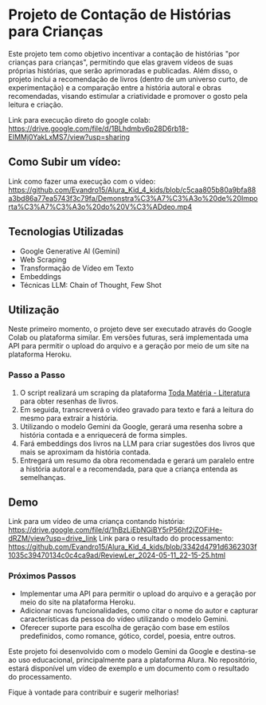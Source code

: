 # Projeto de Contação de Histórias para Crianças

Este projeto tem como objetivo incentivar a contação de histórias "por crianças para crianças", permitindo que elas gravem vídeos de suas próprias histórias, que serão aprimoradas e publicadas. Além disso, o projeto inclui a recomendação de livros (dentro de um universo curto, de experimentação) e a comparação entre a história autoral e obras recomendadas, visando estimular a criatividade e promover o gosto pela leitura e criação.

Link para execução direto do google colab: https://drive.google.com/file/d/1BLhdmbv6p28D6rb18-EIMMj0YakLxMS7/view?usp=sharing
## Como Subir um vídeo: 
Link como fazer uma execução com o vídeo: https://github.com/Evandro15/Alura_Kid_4_kids/blob/c5caa805b80a9bfa88a3bd86a77ea5743f3c79fa/Demonstra%C3%A7%C3%A3o%20de%20Importa%C3%A7%C3%A3o%20do%20V%C3%ADdeo.mp4

## Tecnologias Utilizadas
- Google Generative AI (Gemini)
- Web Scraping
- Transformação de Vídeo em Texto
- Embeddings
- Técnicas LLM: Chain of Thought, Few Shot

## Utilização
Neste primeiro momento, o projeto deve ser executado através do Google Colab ou plataforma similar. Em versões futuras, será implementada uma API para permitir o upload do arquivo e a geração por meio de um site na plataforma Heroku.

### Passo a Passo
1. O script realizará um scraping da plataforma [Toda Matéria - Literatura](https://www.todamateria.com.br/literatura/resumos-de-livros/) para obter resenhas de livros.
2. Em seguida, transcreverá o vídeo gravado para texto e fará a leitura do mesmo para extrair a história.
3. Utilizando o modelo Gemini da Google, gerará uma resenha sobre a história contada e a enriquecerá de forma simples.
4. Fará embeddings dos livros na LLM para criar sugestões dos livros que mais se aproximam da história contada.
5. Entregará um resumo da obra recomendada e gerará um paralelo entre a história autoral e a recomendada, para que a criança entenda as semelhanças.

## Demo
Link para um vídeo de uma criança contando história: https://drive.google.com/file/d/1hBzLiEbNGiBY5rP56hf2jZOFiHe-dRZM/view?usp=drive_link
Link para o resultado do processamento: https://github.com/Evandro15/Alura_Kid_4_kids/blob/3342d4791d6362303f1035c39470134c0c4ca9ad/ReviewLer_2024-05-11_22-15-25.html

### Próximos Passos
- Implementar uma API para permitir o upload do arquivo e a geração por meio do site na plataforma Heroku.
- Adicionar novas funcionalidades, como citar o nome do autor e capturar características da pessoa do vídeo utilizando o modelo Gemini.
- Oferecer suporte para escolha de geração com base em estilos predefinidos, como romance, gótico, cordel, poesia, entre outros.

Este projeto foi desenvolvido com o modelo Gemini da Google e destina-se ao uso educacional, principalmente para a plataforma Alura. No repositório, estará disponível um vídeo de exemplo e um documento com o resultado do processamento.

Fique à vontade para contribuir e sugerir melhorias!
